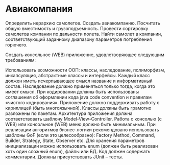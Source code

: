 # Авиакомпания

Определить иерархию самолетов. Создать авиакомпанию. Посчитать общую вместимость и грузоподъемность. Провести сортировку самолетов компании по дальности полета. Найти самолет в компании, соответствующий заданному диапазону параметров потребления горючего.


Создать консольное (WEB) приложение, удовлетворяющее следующим требованиям:

Использовать возможности ООП: классы, наследование, полиморфизм, инкапсуляция, абстрактные классы и интерфейсы.
Каждый класс должен иметь исчерпывающее смысл название и информативный состав.
Наследование должно применяться только тогда, когда это имеет смысл.
При кодировании должны быть использованы соглашения об оформлении кода java code convention и правилам «чистого кодирования».
Приложение должно поддерживать работу с кириллицей (быть многоязычной).
Классы должны быть грамотно разложены по пакетам.
Архитектура приложения должна соответствовать шаблону Model-View-Controller.
Работа с консолью (c WEB) или консольное (WEB) меню должно быть минимальным.
При реализации алгоритмов бизнес-логики рекомендовано использовать шаблоны GoF (если это целесообразно): Factory Method, Command, Builder, Strategy, State, Observer etc.
 Для хранения параметров инициализации можно использовать enum (должен быть реализован хоть один сложный enum), файлы или БД.
 Код должен содержать комментарии.
 Должны присутствовать JUnit – тесты.
